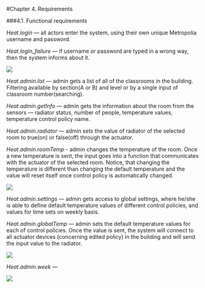 #Chapter 4. Requirements

###4.1. Functional requirements

*Heat.login* — all actors enter the system, using their own unique Metropolia username and password.

*Heat.login_failure* — if username or password are typed in a wrong way, then the system informs about it.

![](http://users.metropolia.fi/~aidarm/software_engineering/1.png) 

*Heat.admin.list* — admin gets a list of all of the classrooms in the building. Filtering available by section(A or B) and level or by a single input of classroom number(searching).

*Heat.admin.getInfo* — admin gets the information about the room from the sensors — radiator status, number of people, temperature values, temperature control policy name.

*Heat.admin.radiator* — admin sets the value of radiator of the selected room to true(on) or false(off) through the actuator.

*Heat.admin.roomTemp* - admin changes the temperature of the room. Once a new temperature is sent, the input goes into a function that communicates with the actuator of the selected room. Notice, that changing the temperature is different than changing the default temperature and the value will reset itself once control policy is automatically changed.

![](http://users.metropolia.fi/~aidarm/software_engineering/2.png)

*Heat.admin.settings* — admin gets access to global settings, where he/she is able to define default temperature values of different control policies, and values for time sets on weekly basis.

*Heat.admin.globalTemp* — admin sets the default temperature values for each of control policies. Once the value is sent, the system will connect to all actuator devices (concerning edited policy) in the building and will send the input value to the radiator.

![](http://users.metropolia.fi/~aidarm/software_engineering/3.png)

*Heat.admin.week* — 

![](http://users.metropolia.fi/~aidarm/software_engineering/4.png) 
